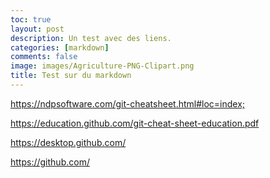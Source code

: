 ```yaml
---
toc: true
layout: post
description: Un test avec des liens.
categories: [markdown]
comments: false
image: images/Agriculture-PNG-Clipart.png
title: Test sur du markdown
---
```


<https://ndpsoftware.com/git-cheatsheet.html#loc=index;>

<https://education.github.com/git-cheat-sheet-education.pdf>

<https://desktop.github.com/>

<https://github.com/>
